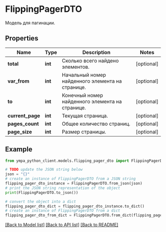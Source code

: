 # FlippingPagerDTO

Модель для пагинации.

## Properties

Name | Type | Description | Notes
------------ | ------------- | ------------- | -------------
**total** | **int** | Сколько всего найдено элементов. | [optional] 
**var_from** | **int** | Начальный номер найденного элемента на странице. | [optional] 
**to** | **int** | Конечный номер найденного элемента на странице. | [optional] 
**current_page** | **int** | Текущая страница. | [optional] 
**pages_count** | **int** | Общее количество страниц. | [optional] 
**page_size** | **int** | Размер страницы. | [optional] 

## Example

```python
from ympa_python_client.models.flipping_pager_dto import FlippingPagerDTO

# TODO update the JSON string below
json = "{}"
# create an instance of FlippingPagerDTO from a JSON string
flipping_pager_dto_instance = FlippingPagerDTO.from_json(json)
# print the JSON string representation of the object
print(FlippingPagerDTO.to_json())

# convert the object into a dict
flipping_pager_dto_dict = flipping_pager_dto_instance.to_dict()
# create an instance of FlippingPagerDTO from a dict
flipping_pager_dto_from_dict = FlippingPagerDTO.from_dict(flipping_pager_dto_dict)
```
[[Back to Model list]](../README.md#documentation-for-models) [[Back to API list]](../README.md#documentation-for-api-endpoints) [[Back to README]](../README.md)


